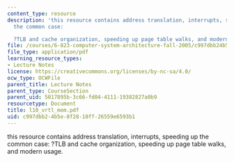 ```yaml
---
content_type: resource
description: 'this resource contains address translation, interrupts, speeding up
  the common case:

  ?TLB and cache organization, speeding up page table walks, and modern usage.'
file: /courses/6-823-computer-system-architecture-fall-2005/c997dbb24b5e8f2810ff26559e6593b1_l10_vrtl_mem.pdf
file_type: application/pdf
learning_resource_types:
- Lecture Notes
license: https://creativecommons.org/licenses/by-nc-sa/4.0/
ocw_type: OCWFile
parent_title: Lecture Notes
parent_type: CourseSection
parent_uid: 5017895b-3c66-fd04-4111-19382827a0b9
resourcetype: Document
title: l10_vrtl_mem.pdf
uid: c997dbb2-4b5e-8f28-10ff-26559e6593b1
---
```

this resource contains address translation, interrupts, speeding up the common case:
?TLB and cache organization, speeding up page table walks, and modern usage.